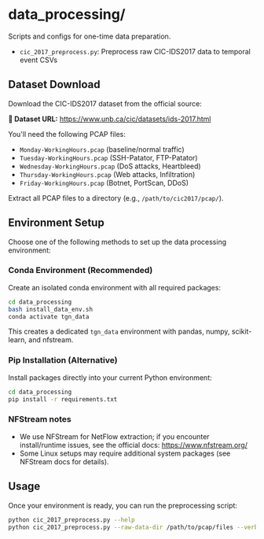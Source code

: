 # data_processing/

Scripts and configs for one-time data preparation.

- `cic_2017_preprocess.py`: Preprocess raw CIC-IDS2017 data to temporal event CSVs

## Dataset Download

Download the CIC-IDS2017 dataset from the official source:

**🔗 Dataset URL:** https://www.unb.ca/cic/datasets/ids-2017.html

You'll need the following PCAP files:
- `Monday-WorkingHours.pcap` (baseline/normal traffic)
- `Tuesday-WorkingHours.pcap` (SSH-Patator, FTP-Patator)
- `Wednesday-WorkingHours.pcap` (DoS attacks, Heartbleed)
- `Thursday-WorkingHours.pcap` (Web attacks, Infiltration)
- `Friday-WorkingHours.pcap` (Botnet, PortScan, DDoS)

Extract all PCAP files to a directory (e.g., `/path/to/cic2017/pcap/`).

## Environment Setup

Choose one of the following methods to set up the data processing environment:

### Conda Environment (Recommended)

Create an isolated conda environment with all required packages:

```bash
cd data_processing
bash install_data_env.sh
conda activate tgn_data
```

This creates a dedicated `tgn_data` environment with pandas, numpy, scikit-learn, and nfstream.

### Pip Installation (Alternative)

Install packages directly into your current Python environment:

```bash
cd data_processing
pip install -r requirements.txt
```

### NFStream notes
- We use NFStream for NetFlow extraction; if you encounter install/runtime issues, see the official docs: https://www.nfstream.org/
- Some Linux setups may require additional system packages (see NFStream docs for details).

## Usage

Once your environment is ready, you can run the preprocessing script:

```bash
python cic_2017_preprocess.py --help
python cic_2017_preprocess.py --raw-data-dir /path/to/pcap/files --verbose
```

